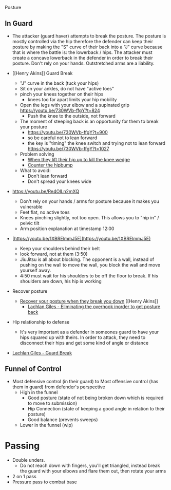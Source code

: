 Posture

## In Guard
- The attacker (guard haver) attempts to break the posture.  The posture is mostly controlled via the hip therefore the defender can keep their posture by making the "S" curve of their back into a  "J"  curve because that is where the battle is: the lowerback / hips.  The attacker must create a concave lowerback in the defender in order to break their posture.  Don't rely on your hands.  Outstretched arms are a liability.
- [[Henry Akins]] Guard Break
	- "J" curve in the back (tuck your hips)
	- Sit on your ankles, do not have "active toes"
	- pinch your knees together on their hips
		-  knees too far apart limits your hip mobility
	- Open the legs with your elbow and a supinated grip https://youtu.be/730WVb-ffgY?t=824
		- Push the knee to the outside, not forward
	- The moment of steeping back is an opportunity for them to break your posture
		- https://youtu.be/730WVb-ffgY?t=900
		- so be careful not to lean forward
		- the key is "timing" the knee switch and trying not to lean forward https://youtu.be/730WVb-ffgY?t=1027
	- Problem solving
		- [When they lift their hip up to kill the knee wedge](https://youtu.be/730WVb-ffgY?t=1098)
		- [Counter the hipbump](https://youtu.be/730WVb-ffgY?t=1250)
	- What to avoid:
		- Don't lean forward
		- Don't spread your knees wide

- https://youtu.be/Re4OlLn2mXQ
	- Don't rely on your hands / arms for posture because it makes you vulnerable
	- Feet flat, no active toes
	- Knees pinching slightly, not too open.  This allows you to "hip in" / pelvic tilt
	- Arm position explanation at timestamp 12:00
- [https://youtu.be/1XBRElmmJ5E](https://youtu.be/1XBRElmmJ5E)
	- Keep your shoulders behind their belt
	- look forward, not at them (3:50)
	- JiuJitsu is all about blocking.  The opponent is a wall, instead of pushing on the wall to move the wall, you block the wall and move yourself away.
	- 4:50 must wait for his shoulders to be off the floor to break.  If his shoulders are down, his hip is working
- Recover posture
	- [Recover your posture when they break you down](https://www.youtube.com/shorts/cDioVSSmI7Y) [[Henry Akins]]
		- [Lachlan Giles - Eliminating the overhook inorder to get posture back](https://youtu.be/RCnDWdAWXQs?t=300)
- Hip relationship to defense
	- It's very important as a defender in someones guard to have your hips squared up with theirs.  In order to attack, they need to disconnect their hips and get some kind of angle or distance
- [Lachlan Giles - Guard Break](https://youtu.be/RCnDWdAWXQs?t=476)

## Funnel of Control
- Most defensive control (in their guard) to Most offensive control (has them in guard) from defender's perspective
	- High in the funnel
		- Good posture (state of not being broken down which is required to move to submission)
		- Hip Connection (state of keeping a good angle in relation to their posture)
		- Good balance (prevents sweeps)
	- Lower in the funnel (wip)
# Passing
- Double unders.
	- Do not reach down with fingers, you'll get triangled, instead break the guard with your elbows and flare them out, then rotate your arms
- 2 on 1 pass
- Pressure pass to combat base